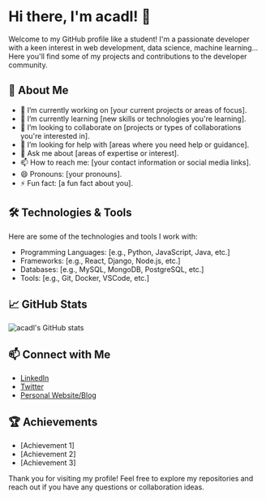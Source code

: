 # Hi there, I'm acadl! 👋

Welcome to my GitHub profile like a student! I'm a passionate developer with a keen interest in web development, data science, machine learning... Here you'll find some of my projects and contributions to the developer community.

## 🚀 About Me

- 🔭 I’m currently working on [your current projects or areas of focus].
- 🌱 I’m currently learning [new skills or technologies you're learning].
- 👯 I’m looking to collaborate on [projects or types of collaborations you're interested in].
- 🤔 I’m looking for help with [areas where you need help or guidance].
- 💬 Ask me about [areas of expertise or interest].
- 📫 How to reach me: [your contact information or social media links].
- 😄 Pronouns: [your pronouns].
- ⚡ Fun fact: [a fun fact about you].

## 🛠️ Technologies & Tools

Here are some of the technologies and tools I work with:

- Programming Languages: [e.g., Python, JavaScript, Java, etc.]
- Frameworks: [e.g., React, Django, Node.js, etc.]
- Databases: [e.g., MySQL, MongoDB, PostgreSQL, etc.]
- Tools: [e.g., Git, Docker, VSCode, etc.]

## 📈 GitHub Stats

![acadl's GitHub stats](https://github-readme-stats.vercel.app/api?username=acadl&show_icons=true&theme=radical)

## 📫 Connect with Me

- [LinkedIn](your-linkedin-url)
- [Twitter](your-twitter-url)
- [Personal Website/Blog](your-website-url)

## 🏆 Achievements

- [Achievement 1]
- [Achievement 2]
- [Achievement 3]

Thank you for visiting my profile! Feel free to explore my repositories and reach out if you have any questions or collaboration ideas.
